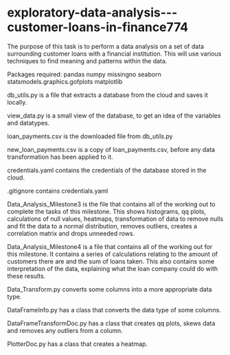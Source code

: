 # exploratory-data-analysis---customer-loans-in-finance774

The purpose of this task is to perform a data analysis on a set of data surrounding customer loans with a financial institution.
This will use various techniques to find meaning and patterns within the data.

Packages required:
pandas
numpy
missingno
seaborn
statsmodels.graphics.gofplots
matplotlib

db_utils.py is a file that extracts a database from the cloud and saves it locally.

view_data.py is a small view of the database, to get an idea of the variables and datatypes.

loan_payments.csv is the downloaded file from db_utils.py

new_loan_payments.csv is a copy of loan_payments.csv, before any data transformation has been applied to it.

credentials.yaml contains the credentials of the database stored in the cloud.

.gitignore contains credentials.yaml

Data_Analysis_Milestone3 is the file that contains all of the working out to complete the tasks of this milestone.
This shows histograms, qq plots, calculations of null values, heatmaps, transformation of data to remove nulls and fit the data to a normal distribution, removes outliers, creates a correlation matrix and drops unneeded rows.

Data_Analysis_Milestone4 is a file that contains all of the working out for this milestone. It contains a series of calculations relating to the amount of customers there are and the sum of loans taken.
This also contains some interpretation of the data, explaining what the loan company could do with these results.

Data_Transform.py converts some columns into a more appropriate data type.

DataFrameInfo.py has a class that converts the data type of some columns.

DataFrameTransformDoc.py has a class that creates qq plots, skews data and removes any outliers from a column.

PlotterDoc.py has a class that creates a heatmap.
